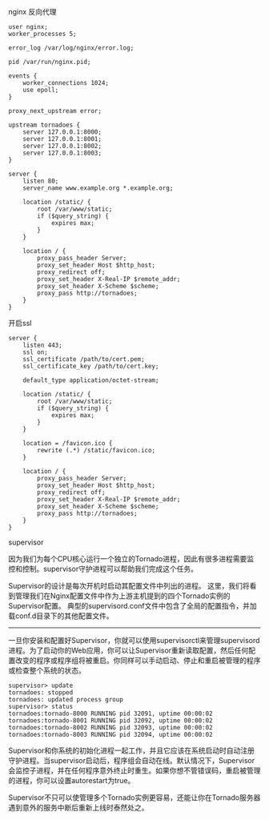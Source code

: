 

nginx 反向代理

    user nginx;
    worker_processes 5;

    error_log /var/log/nginx/error.log;

    pid /var/run/nginx.pid;

    events {
        worker_connections 1024;
        use epoll;
    }

    proxy_next_upstream error;

    upstream tornadoes {
        server 127.0.0.1:8000;
        server 127.0.0.1:8001;
        server 127.0.0.1:8002;
        server 127.0.0.1:8003;
    }

    server {
        listen 80;
        server_name www.example.org *.example.org;

        location /static/ {
            root /var/www/static;
            if ($query_string) {
                expires max;
            }
        }

        location / {
            proxy_pass_header Server;
            proxy_set_header Host $http_host;
            proxy_redirect off;
            proxy_set_header X-Real-IP $remote_addr;
            proxy_set_header X-Scheme $scheme;
            proxy_pass http://tornadoes;
        }
    }


开启ssl

    server {
        listen 443;
        ssl on;
        ssl_certificate /path/to/cert.pem;
        ssl_certificate_key /path/to/cert.key;

        default_type application/octet-stream;

        location /static/ {
            root /var/www/static;
            if ($query_string) {
                expires max;
            }
        }

        location = /favicon.ico {
            rewrite (.*) /static/favicon.ico;
        }

        location / {
            proxy_pass_header Server;
            proxy_set_header Host $http_host;
            proxy_redirect off;
            proxy_set_header X-Real-IP $remote_addr;
            proxy_set_header X-Scheme $scheme;
            proxy_pass http://tornadoes;
        }
    }

supervisor

因为我们为每个CPU核心运行一个独立的Tornado进程，因此有很多进程需要监控和控制。supervisor守护进程可以帮助我们完成这个任务。

Supervisor的设计是每次开机时启动其配置文件中列出的进程。
这里，我们将看到管理我们在Nginx配置文件中作为上游主机提到的四个Tornado实例的Supervisor配置。
典型的supervisord.conf文件中包含了全局的配置指令，并加载conf.d目录下的其他配置文件。

------------------------------

一旦你安装和配置好Supervisor，你就可以使用supervisorctl来管理supervisord进程。为了启动你的Web应用，你可以让Supervisor重新读取配置，然后任何配置改变的程序或程序组将被重启。你同样可以手动启动、停止和重启被管理的程序或检查整个系统的状态。

    supervisor> update
    tornadoes: stopped
    tornadoes: updated process group
    supervisor> status
    tornadoes:tornado-8000 RUNNING pid 32091, uptime 00:00:02
    tornadoes:tornado-8001 RUNNING pid 32092, uptime 00:00:02
    tornadoes:tornado-8002 RUNNING pid 32093, uptime 00:00:02
    tornadoes:tornado-8003 RUNNING pid 32094, uptime 00:00:02

Supervisor和你系统的初始化进程一起工作，并且它应该在系统启动时自动注册守护进程。当supervisor启动后，程序组会自动在线。默认情况下，Supervisor会监控子进程，并在任何程序意外终止时重生。如果你想不管错误码，重启被管理的进程，你可以设置autorestart为true。

Supervisor不只可以使管理多个Tornado实例更容易，还能让你在Tornado服务器遇到意外的服务中断后重新上线时泰然处之。
